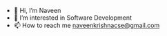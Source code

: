 - 👋 Hi, I’m Naveen
- 👀 I’m interested in Software Development
- 📫 How to reach me naveenkrishnacse@gmail.com

<!---
NaveenMurugan04/NaveenMurugan04 is a ✨ special ✨ repository because its `README.md` (this file) appears on your GitHub profile.
You can click the Preview link to take a look at your changes.
--->
